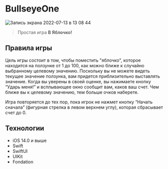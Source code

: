 # BullseyeOne
![Запись экрана 2022-07-13 в 13 08 44](https://user-images.githubusercontent.com/35374510/178710023-ae3857ed-46e4-4b61-ae0c-d40b43e05369.gif)
> Простая игра **В Яблочко!**

## Правила игры
Цель игры состоит в том, чтобы поместить "яблочко", которое находится на ползунке от 1 до 100, как можно ближе к случайно выбранному целевому значению. Поскольку вы не можете видеть текущее значение ползунка, вам придется приблизительно выставлять значение. Когда вы уверены в своей оценке, вы нажимаете кнопку “Ударь меня!” и всплывающее окно сообщит вам, каков ваш счет. Чем ближе вы к целевому значению, тем больше очков наберете.

Игра повторяется до тех пор, пока игрок не нажмет кнопку “Начать сначала” (фигурная стрелка в левом верхнем углу), которая сбрасывает счет до 0.

## Технологии
- iOS 14.0 и выше
- Swift
- SwiftUI
- UIKit
- Fondation
